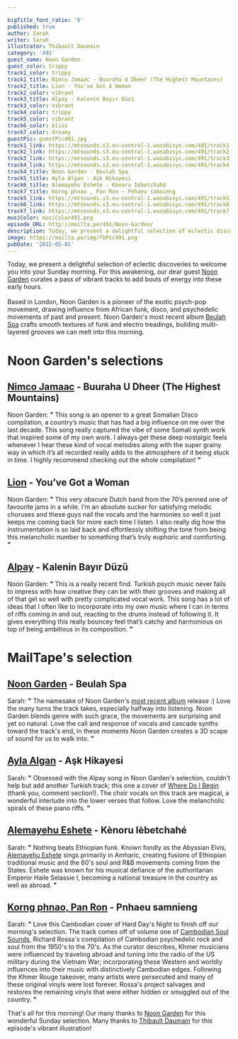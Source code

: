 ```yaml
---

bigTitle_font_ratio: '6'
published: true
author: Sarah
writer: Sarah
illustrator: Thibault Daumain
category: '491'
guest_name: Noon Garden
guest_color: trippy
track1_color: trippy
track1_title: Nimco Jamaac - Buuraha U Dheer (The Highest Mountains)
track2_title: Lion - You've Got A Woman
track2_color: vibrant
track3_title: Alpay - Kalenin Bayır Düzü
track3_color: vibrant
track4_color: trippy
track5_color: vibrant
track6_color: bliss
track7_color: dreamy
guestPic: guestPic491.jpg
track1_link: https://mtsounds.s3.eu-central-1.wasabisys.com/491/track1.mp3
track2_link: https://mtsounds.s3.eu-central-1.wasabisys.com/491/track2.mp3
track3_link: https://mtsounds.s3.eu-central-1.wasabisys.com/491/track3.mp3
track4_link: https://mtsounds.s3.eu-central-1.wasabisys.com/491/track4.mp3
track4_title: Noon Garden - Beulah Spa
track5_title: Ayla Algan - Aşk Hikayesi
track6_title: Alemayehu Eshete - Kènoru Ièbetchahé
track7_title: Korng phnao , Pan Ron - Pnhaeu samnieng
track5_link: https://mtsounds.s3.eu-central-1.wasabisys.com/491/track5.mp3
track6_link: https://mtsounds.s3.eu-central-1.wasabisys.com/491/track6.mp3
track7_link: https://mtsounds.s3.eu-central-1.wasabisys.com/491/track7.mp3
musiColor: musiColor491.png
episode_URL: http://mailta.pe/491/Noon-Garden/
description: Today, we present a delightful selection of eclectic discoveries to welcome you into your Sunday morning. For this awakening, our dear guest Noon Garden curates a pass of vibrant tracks to add bouts of energy into these early hours.
image: https://mailta.pe/img/fbPic491.png
pubDate: '2022-05-01'
---
```

Today, we present a delightful selection of eclectic discoveries to welcome you into your Sunday morning. For this awakening, our dear guest [Noon Garden](https://noon-garden.bandcamp.com/) curates a pass of vibrant tracks to add bouts of energy into these early hours. 
  <br><br>
  Based in London, Noon Garden is a pioneer of the exotic psych-pop movement, drawing influence from African funk, disco, and psychedelic movements of past and present. Noon Garden's most recent album [Beulah Spa](https://noon-garden.bandcamp.com/album/beulah-spa) crafts smooth textures of funk and electro treadings, building multi-layered grooves we can melt into this morning. 


# Noon Garden's selections
## [Nimco Jamaac](https://ostinatorecords.bandcamp.com/track/buuraha-u-dheer-the-highest-mountains) - Buuraha U Dheer (The Highest Mountains)
Noon Garden: **"** This song is an opener to a great Somalian Disco compilation, a country’s music that has had a big influence on me over the last decade. This song really captured the vibe of some Somali synth work that inspired some of my own work. I always get these deep nostalgic feels whenever I hear these kind of vocal melodies along with the super grainy way in which it’s all recorded really adds to the atmosphere of it being stuck in time. I highly recommend checking out the whole compilation! **"** 

## [Lion](https://eccentricsoul45s.bandcamp.com/album/lion-youve-got-a-woman) - You’ve Got a Woman
Noon Garden: **"** This very obscure Dutch band from the 70’s penned one of favourite jams in a while. I’m an absolute sucker for satisfying melodic choruses and these guys nail the vocals and the harmonies so well it just keeps me coming back for more each time I listen. I also really dig how the instrumentation is so laid back and effortlessly shifting the tone from being this melancholic number to something that’s truly euphoric and comforting. **"** 

## [Alpay](https://turkofongmbh.bandcamp.com/) - Kalenin Bayır Düzü
Noon Garden: **"** This is a really recent find. Turkish psych music never fails to impress with how creative they can be with their grooves and making all of that gel so well with pretty complicated vocal work. This song has a lot of ideas that I often like to incorporate into my own music where I can in terms of riffs coming in and out, reacting to the drums instead of following it. It gives everything this really bouncey feel that’s catchy and harmonious on top of being ambitious in its composition. **"** 

# MailTape's selection

## [Noon Garden](https://noon-garden.bandcamp.com/) - Beulah Spa
Sarah: **"** The namesake of Noon Garden's [most recent album](https://noon-garden.bandcamp.com/album/beulah-spa) release :) Love the many turns the track takes, especially halfway into listening. Noon Garden blends genre with such grace, the movements are surprising and yet so natural. Love the call and response of vocals and cascade synths toward the track's end, in these moments Noon Garden creates a 3D scape of sound for us to walk into. **"** 

## [Ayla Algan](https://www.instagram.com/aylaalgan3/?hl=en) - Aşk Hikayesi
Sarah: **"** Obsessed with the Alpay song in Noon Garden's selection, couldn't help but add another Turkish track; this one a cover of [Where Do I Begin](https://www.youtube.com/watch?v=saQu2YKIs9M) (thank you, comment section!). The choir vocals on this track are magical, a wonderful interlude into the lower verses that follow. Love the melancholic spirals of these piano riffs. **"** 

## [Alemayehu Eshete](https://alemayehueshete.bandcamp.com/album/alteleyeshegnem) - Kènoru Ièbetchahé
Sarah: **"** Nothing beats Ethiopian funk. Known fondly as the Abyssian Elvis, [Alemayehu Eshete](https://www.theguardian.com/music/2021/sep/10/alemayehu-eshete-obituary) sings primarily in Amharic, creating fusions of Ethiopian traditional music and the 60's soul and R&B movements coming from the States. Eshete was known for his musical defiance of the authoritarian Emperor Haile Selassie I, becoming a national treasure in the country as well as abroad. **"** 

## [Korng phnao, Pan Ron](https://cambodiansoulsounds.bandcamp.com/track/korng-phnao-pan-ron-pnhaeu-samnieng) - Pnhaeu samnieng
Sarah: **"** Love this Cambodian cover of Hard Day's Night to finish off our morning's selection. The track comes off of volume one of [Cambodian Soul Sounds](https://www.facebook.com/cambodiansoulsounds), Richard Rossa's compilation of Cambodian psychedelic rock and soul from the 1950's to the 70's. As the curator describes, Khmer musicians were influenced by traveling abroad and tuning into the radio of the US military during the Vietnam War; incorporating these Western and worldly influences into their music with distinctively Cambodian edges. Following the Khmer Rouge takeover, many artists were persecuted and many of these original vinyls were lost forever. Rossa's project salvages and restores the remaining vinyls that were either hidden or smuggled out of the country. **"** 

That's all for this morning! Our many thanks to [Noon Garden](https://noon-garden.bandcamp.com/) for this wonderful Sunday selection. Many thanks to [Thibault Daumain](https://thibaultdaumain.fr/) for this episode's vibrant illustration!
